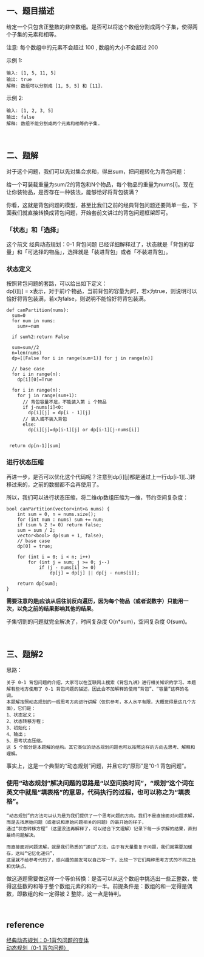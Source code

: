 ## 一、题目描述
给定一个只包含正整数的非空数组。是否可以将这个数组分割成两个子集，使得两个子集的元素和相等。

注意:
每个数组中的元素不会超过 100 ,
数组的大小不会超过 200

示例 1:
```
输入: [1, 5, 11, 5]
输出: true
解释: 数组可以分割成 [1, 5, 5] 和 [11].
```
示例 2:
```
输入: [1, 2, 3, 5]
输出: false
解释: 数组不能分割成两个元素和相等的子集.
```

&nbsp;
## 二、题解
对于这个问题，我们可以先对集合求和，得出sum，把问题转化为背包问题：

给一个可装载重量为sum/2的背包和N个物品，每个物品的重量为nums[i]。现在让你装物品，是否存在一种装法，能够恰好将背包装满？

你看，这就是背包问题的模型，甚至比我们之前的经典背包问题还要简单一些，下面我们就直接转换成背包问题，开始套前文讲过的背包问题框架即可。
### 「状态」和「选择」
这个前文 经典动态规划：0-1 背包问题 已经详细解释过了，状态就是「背包的容量」和「可选择的物品」，选择就是「装进背包」或者「不装进背包」。
### 状态定义
按照背包问题的套路，可以给出如下定义：  
dp[i][j] = x表示，对于前i个物品，当前背包的容量为j时，若x为true，则说明可以恰好将背包装满，若x为false，则说明不能恰好将背包装满。
```
def canPartition(nums):
  sum=0
  for num in nums:
    sum+=num
    
  if sum%2:return False
  
  sum=sum//2
  n=len(nums)
  dp=[[False for i in range(sum+1)] for j in range(n)]
  
  // base case
  for i in range(n):
    dp[i][0]=True
  
  for i in range(n):
    for j in range(sum+1):
      // 背包容量不足，不能装入第 i 个物品
      if j-nums[i]<0:
        dp[i][j] = dp[i - 1][j]
      // 装入或不装入背包
      else:
        dp[i][j]=dp[i-1][j] or dp[i-1][j-nums[i]]
        
 
 return dp[n-1][sum]
```
### 进行状态压缩
再进一步，是否可以优化这个代码呢？注意到dp[i][j]都是通过上一行dp[i-1][..]转移过来的，之前的数据都不会再使用了。

所以，我们可以进行状态压缩，将二维dp数组压缩为一维，节约空间复杂度：
```
bool canPartition(vector<int>& nums) {
    int sum = 0, n = nums.size();
    for (int num : nums) sum += num;
    if (sum % 2 != 0) return false;
    sum = sum / 2;
    vector<bool> dp(sum + 1, false);
    // base case
    dp[0] = true;

    for (int i = 0; i < n; i++) 
        for (int j = sum; j >= 0; j--) 
            if (j - nums[i] >= 0) 
                dp[j] = dp[j] || dp[j - nums[i]];

    return dp[sum];
}
```
**需要注意的是j应该从后往前反向遍历，因为每个物品（或者说数字）只能用一次，以免之前的结果影响其他的结果**。

子集切割的问题就完全解决了，时间复杂度 O(n*sum)，空间复杂度 O(sum)。 

&nbsp;  
## 三、题解2
思路：  
```
关于 0-1 背包问题的介绍，大家可以在互联网上搜索《背包九讲》进行相关知识的学习。本题解有些地方使用了 0-1 背包问题的描述，因此会不加解释的使用“背包”、“容量”这样的名词。
本题解按照动态规划的一般思考方向进行讲解（仅供参考，本人水平有限，大概觉得是这几个方面），它们是：
1、状态定义；
2、状态转移方程；
3、初始化；
4、输出；
5、思考状态压缩。
这 5 个部分是本题解的结构。其它类似的动态规划问题也可以按照这样的方向去思考、解释和理解。
```
事实上，这是一个典型的“动态规划”问题，并且它的“原形”是“0-1 背包问题”。
### **使用“动态规划”解决问题的思路是“以空间换时间”，“规划”这个词在英文中就是“填表格”的意思，代码执行的过程，也可以称之为“填表格”**。
```
“动态规划”的方法可以认为是为我们提供了一个思考问题的方向，我们不是直接面对问题求解，而是去找原始问题（或者说和原始问题相关的问题）的最开始的样子，
通过“状态转移方程”（这里没法再解释了，可以结合下文理解）记录下每一步求解的结果，直到最终问题解决。

而直接面对问题求解，就是我们熟悉的“递归”方法，由于有大量重复子问题，我们就需要加缓存，这叫“记忆化递归”，
这里就不给参考代码了，感兴趣的朋友可以自己写一下，比较一下它们两种思考方式的不同之处和优缺点。
```
做这道题需要做这样一个等价转换：是否可以从这个数组中挑选出一些正整数，使得这些数的和等于整个数组元素的和的一半。前提条件是：数组的和一定得是偶数，即数组的和一定得被 2 整除，这一点是特判。


&nbsp;
## reference
[经典动态规划：0-1背包问题的变体](https://mp.weixin.qq.com/s?__biz=MzAxODQxMDM0Mw==&mid=2247485103&idx=1&sn=8a9752e18ed528e5c18d973dcd134260&chksm=9bd7f8a7aca071b14c736a30ef7b23b80914c676414b01f8269808ef28da48eb13e90a432fff&scene=21#wechat_redirect)    
[动态规划（0-1 背包问题）](https://leetcode-cn.com/problems/partition-equal-subset-sum/solution/0-1-bei-bao-wen-ti-xiang-jie-zhen-dui-ben-ti-de-yo/)
